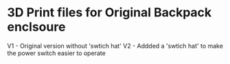 # 3D Print files for Original Backpack enclsoure

V1     - Original version without 'swtich hat'
V2     - Addded a 'swtich hat' to make the power switch easier to operate
